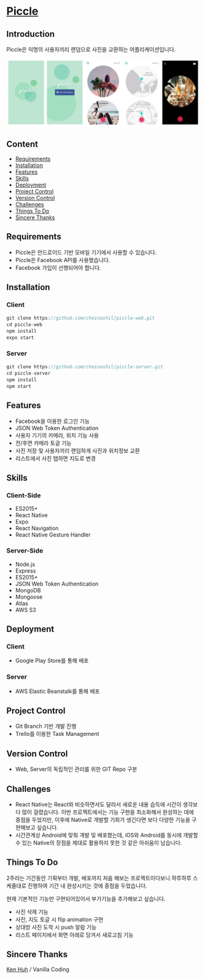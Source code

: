 # [Piccle](https://play.google.com/store/apps/details?id=com.nashu.piccle&rdid=com.nashu.piccle)


## Introduction
Piccle은 익명의 사용자끼리 랜덤으로 사진을 교환하는 어플리케이션입니다.

![ScreenShot](./images/piccle.jpg)


## Content
- [Requirements](#Requirements)
- [Installation](#Installation)
- [Features](#Features)
- [Skills](#Skills)
- [Deployment](#Deployment)
- [Project Control](#Project-Control)
- [Version Control](#Version-Control)
- [Challenges](#Challenges)
- [Things To Do](#Things-To-Do)
- [Sincere Thanks](#Sincere-Thanks)


## Requirements
- Piccle은 안드로이드 기반 모바일 기기에서 사용할 수 있습니다.
- Piccle은 Facebook API를 사용했습니다.
- Facebook 가입이 선행되어야 합니다.


## Installation

### Client

```javascript
git clone https://github.com/choinashil/piccle-web.git
cd piccle-web
npm install
expo start
```

### Server

```javascript
git clone https://github.com/choinashil/piccle-server.git
cd piccle-server
npm install
npm start
```


## Features

- Facebook을 이용한 로그인 기능
- JSON Web Token Authentication
- 사용자 기기의 카메라, 위치 기능 사용
- 전/후면 카메라 토글 기능
- 사진 저장 및 사용자끼리 랜덤하게 사진과 위치정보 교환
- 리스트에서 사진 탭하면 지도로 변경


## Skills
### Client-Side

- ES2015+
- React Native
- Expo
- React Navigation
- React Native Gesture Handler


### Server-Side

- Node.js
- Express
- ES2015+ 
- JSON Web Token Authentication
- MongoDB
- Mongoose
- Atlas
- AWS S3


## Deployment

### Client

- Google Play Store를 통해 배포

### Server

- AWS Elastic Beanstalk를 통해 배포


## Project Control
- Git Branch 기반 개발 진행
- Trello를 이용한 Task Management


## Version Control

- Web, Server의 독립적인 관리를 위한 GIT Repo 구분 


## Challenges

- React Native는 React와 비슷하면서도 달라서 새로운 내용 습득에 시간이 생각보다 많이 걸렸습니다. 이번 프로젝트에서는 기능 구현을 최소화해서 완성하는 데에 중점을 두었지만, 이후에 Native로 개발할 기회가 생긴다면 보다 다양한 기능을 구현해보고 싶습니다.
- 시간관계상 Android에 맞춰 개발 및 배포했는데, iOS와 Android를 동시에 개발할 수 있는 Native의 장점을 제대로 활용하지 못한 것 같은 아쉬움이 남습니다. 


## Things To Do 

2주라는 기간동안 기획부터 개발, 배포까지 처음 해보는 프로젝트이다보니 하루하루 스케줄대로 진행하여 기간 내 완성시키는 것에 중점을 두었습니다. 

현재 기본적인 기능만 구현되어있어서 부가기능을 추가해보고 싶습니다.

- 사진 삭제 기능
- 사진, 지도 토글 시 flip animation 구현
- 상대방 사진 도착 시 push 알람 기능
- 리스트 페이지에서 화면 아래로 당겨서 새로고침 기능


## Sincere Thanks

[Ken Huh](https://github.com/Ken123777) / Vanilla Coding
